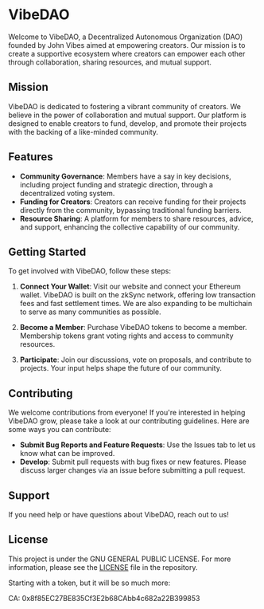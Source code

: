 # VibeDAO

Welcome to VibeDAO, a Decentralized Autonomous Organization (DAO) founded by John Vibes aimed at empowering creators. Our mission is to create a supportive ecosystem where creators can empower each other through collaboration, sharing resources, and mutual support.

## Mission

VibeDAO is dedicated to fostering a vibrant community of creators. We believe in the power of collaboration and mutual support. Our platform is designed to enable creators to fund, develop, and promote their projects with the backing of a like-minded community.

## Features

- **Community Governance**: Members have a say in key decisions, including project funding and strategic direction, through a decentralized voting system.
- **Funding for Creators**: Creators can receive funding for their projects directly from the community, bypassing traditional funding barriers.
- **Resource Sharing**: A platform for members to share resources, advice, and support, enhancing the collective capability of our community.

## Getting Started

To get involved with VibeDAO, follow these steps:

1. **Connect Your Wallet**: Visit our website and connect your Ethereum wallet. VibeDAO is built on the zkSync network, offering low transaction fees and fast settlement times. We are also expanding to be multichain to serve as many communities as possible. 

2. **Become a Member**: Purchase VibeDAO tokens to become a member. Membership tokens grant voting rights and access to community resources.

3. **Participate**: Join our discussions, vote on proposals, and contribute to projects. Your input helps shape the future of our community.

## Contributing

We welcome contributions from everyone! If you're interested in helping VibeDAO grow, please take a look at our contributing guidelines. Here are some ways you can contribute:

- **Submit Bug Reports and Feature Requests**: Use the Issues tab to let us know what can be improved.
- **Develop**: Submit pull requests with bug fixes or new features. Please discuss larger changes via an issue before submitting a pull request.

## Support

If you need help or have questions about VibeDAO, reach out to us!

## License

This project is under the GNU GENERAL PUBLIC LICENSE. For more information, please see the [LICENSE](LICENSE) file in the repository.


Starting with a token, but it will be so much more:

CA: 0x8f85EC27BE835Cf3E2b68CAbb4c682a22B399853
